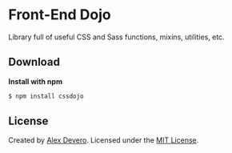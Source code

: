 # Front-End Dojo
Library full of useful CSS and Sass functions, mixins, utilities, etc.

## Download
**Install with npm**
```sh
$ npm install cssdojo
```

## License
Created by [Alex Devero](http://www.alexdevero.com). Licensed under the [MIT License](https://github.com/alexdevero/CSSDojo/blob/master/LICENSE).

